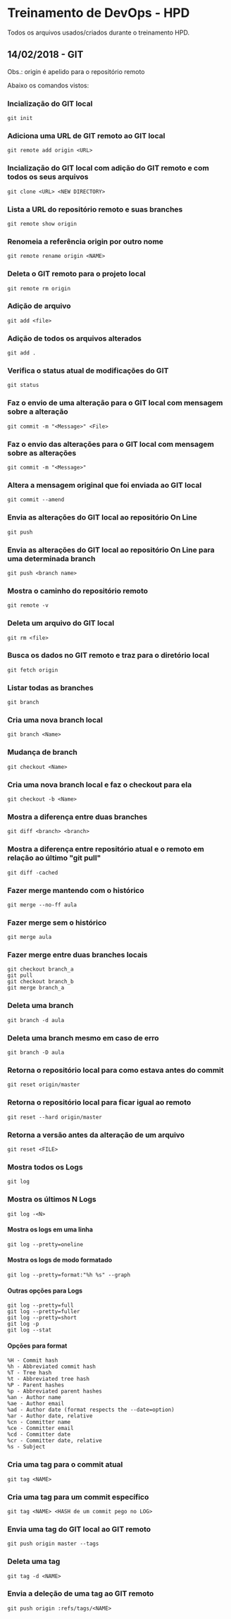 # Treinamento de DevOps - HPD
Todos os arquivos usados/criados durante o treinamento HPD.


## 14/02/2018 - GIT

Obs.: origin é apelido para o repositório remoto

Abaixo os comandos vistos:

### Incialização do GIT local
```
git init
```

### Adiciona uma URL de GIT remoto ao GIT local
```
git remote add origin <URL>
```

### Incialização do GIT local com adição do GIT remoto e com todos os seus arquivos
```
git clone <URL> <NEW DIRECTORY>
```

### Lista a URL do repositório remoto e suas branches
```
git remote show origin
```

### Renomeia a referência origin por outro nome
```
git remote rename origin <NAME>
```

### Deleta o GIT remoto para o projeto local
```
git remote rm origin
```

### Adição de arquivo
```
git add <file>
```

### Adição de todos os arquivos alterados
```
git add .
```

### Verifica o status atual de modificações do GIT
```
git status
```

### Faz o envio de uma alteração para o GIT local com mensagem sobre a alteração
```
git commit -m "<Message>" <File>
```

### Faz o envio das alterações para o GIT local com mensagem sobre as alterações
```
git commit -m "<Message>"
```

### Altera a mensagem original que foi enviada ao GIT local
```
git commit --amend
```

### Envia as alterações do GIT local ao repositório On Line
```
git push
```

### Envia as alterações do GIT local ao repositório On Line para uma determinada branch
```
git push <branch name>
```

### Mostra o caminho do repositório remoto
```
git remote -v
```

### Deleta um arquivo do GIT local
```
git rm <file>
```

### Busca os dados no GIT remoto e traz para o diretório local
```
git fetch origin
```

### Listar todas as branches
```
git branch
```

### Cria uma nova branch local
```
git branch <Name>
```

### Mudança de branch
```
git checkout <Name>
```

### Cria uma nova branch local e faz o checkout para ela
```
git checkout -b <Name>
```

### Mostra a diferença entre duas branches
```
git diff <branch> <branch>
```

### Mostra a diferença entre repositório atual e o remoto em relação ao último "git pull"
```
git diff -cached
```

### Fazer merge mantendo com o histórico
```
git merge --no-ff aula
```

### Fazer merge sem o histórico
```
git merge aula
```

### Fazer merge entre duas branches locais
```
git checkout branch_a
git pull
git checkout branch_b
git merge branch_a
```

### Deleta uma branch
```
git branch -d aula
```

### Deleta uma branch mesmo em caso de erro
```
git branch -D aula
```

### Retorna o repositório local para como estava antes do commit
```
git reset origin/master
```

### Retorna o repositório local para ficar igual ao remoto
```
git reset --hard origin/master
```

### Retorna a versão antes da alteração de um arquivo
```
git reset <FILE>
```

### Mostra todos os Logs
```
git log
```

### Mostra os últimos N Logs
```
git log -<N>
```

#### Mostra os logs em uma linha
```
git log --pretty=oneline
```

#### Mostra os logs de modo formatado
```
git log --pretty=format:"%h %s" --graph
```

#### Outras opções para Logs
```
git log --pretty=full
git log --pretty=fuller
git log --pretty=short
git log -p
git log --stat
```

#### Opções para format
```
%H - Commit hash
%h - Abbreviated commit hash
%T - Tree hash
%t - Abbreviated tree hash
%P - Parent hashes
%p - Abbreviated parent hashes
%an - Author name
%ae - Author email
%ad - Author date (format respects the --date=option)
%ar - Author date, relative
%cn - Committer name
%ce - Committer email
%cd - Committer date
%cr - Committer date, relative
%s - Subject
```

### Cria uma tag para o commit atual
```
git tag <NAME>
```

### Cria uma tag para um commit específico
```
git tag <NAME> <HASH de um commit pego no LOG>
```

### Envia uma tag do GIT local ao GIT remoto
```
git push origin master --tags
```

### Deleta uma tag
```
git tag -d <NAME>
```

### Envia a deleção de uma tag ao GIT remoto
```
git push origin :refs/tags/<NAME>
```
